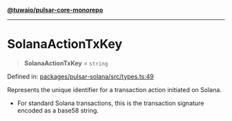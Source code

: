 [**@tuwaio/pulsar-core-monorepo**](../../../README.md)

***

# SolanaActionTxKey

> **SolanaActionTxKey** = `string`

Defined in: [packages/pulsar-solana/src/types.ts:49](https://github.com/TuwaIO/pulsar-core/blob/b6b6c3a1756747dcac62deff3f3b4bb3716a2405/packages/pulsar-solana/src/types.ts#L49)

Represents the unique identifier for a transaction action initiated on Solana.

- For standard Solana transactions, this is the transaction signature encoded as a base58 string.
